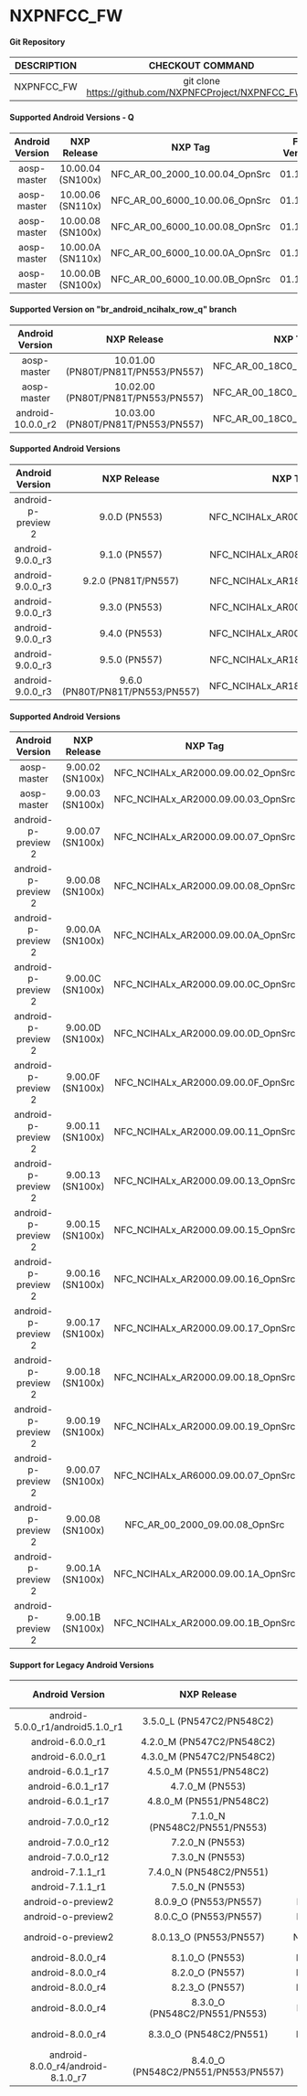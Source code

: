 # NXPNFCC_FW



#### Git Repository

| DESCRIPTION        | CHECKOUT COMMAND          |
| :-------------: |:-------------:| 
| NXPNFCC_FW    |  git clone https://github.com/NXPNFCProject/NXPNFCC_FW.git |


#### Supported Android Versions - Q

| Android Version        | NXP Release          | NXP Tag  | FW Version |
| :-------------: |:-------------:| :-----:| :---------:|
| aosp-master               |  10.00.04 (SN100x)	 |  NFC_AR_00_2000_10.00.04_OpnSrc | 01.10.23 |
| aosp-master               |  10.00.06 (SN110x)	 |  NFC_AR_00_6000_10.00.06_OpnSrc | 01.10.26 |
| aosp-master               |  10.00.08 (SN100x)	 |  NFC_AR_00_6000_10.00.08_OpnSrc | 01.10.31 |
| aosp-master               |  10.00.0A (SN110x)	 |  NFC_AR_00_6000_10.00.0A_OpnSrc | 01.10.33 |
| aosp-master               |  10.00.0B (SN100x)	 |  NFC_AR_00_6000_10.00.0B_OpnSrc | 01.10.34 |

#### Supported Version on "br_android_ncihalx_row_q" branch
| Android Version        | NXP Release          | NXP Tag  | FW Version |
| :-------------: |:---------------------:| :-----:| :---------:|
| aosp-master                |  10.01.00 (PN80T/PN81T/PN553/PN557) |  NFC_AR_00_18C0_10.01.00_OpnSrc  | 11.01.1D       12.01.10 |
| aosp-master                |  10.02.00 (PN80T/PN81T/PN553/PN557) |  NFC_AR_00_18C0_10.02.00_OpnSrc  | 11.01.1D       12.01.10 |
| android-10.0.0_r2                |  10.03.00 (PN80T/PN81T/PN553/PN557) |  NFC_AR_00_18C0_10.03.00_OpnSrc  | 11.01.1D       12.01.10 |

#### Supported Android Versions

| Android Version        | NXP Release          | NXP Tag  | FW Version |
| :-------------: |:-------------:| :-----:| :---------:|
| android-p-preview 2               |  9.0.D (PN553) |  NFC_NCIHALx_AR00C0.9.0.D_OpnSrc | 11.01.18 |
| android-9.0.0_r3              |  9.1.0 (PN557) |  NFC_NCIHALx_AR0800.9.1.0_OpnSrc | 12.01.0C |
| android-9.0.0_r3              |  9.2.0 (PN81T/PN557) |  NFC_NCIHALx_AR1800.9.2.0_OpnSrc | 12.01.0C |
| android-9.0.0_r3              |  9.3.0 (PN553) |  NFC_NCIHALx_AR0040.9.3.0_OpnSrc | 11.01.18 |
| android-9.0.0_r3              |  9.4.0 (PN553) |  NFC_NCIHALx_AR00C0.9.4.0_OpnSrc | 11.01.1A |
| android-9.0.0_r3              |  9.5.0 (PN557) |  NFC_NCIHALx_AR1800.9.5.0_OpnSrc | 12.01.0F |
| android-9.0.0_r3              |  9.6.0 (PN80T/PN81T/PN553/PN557) |  NFC_NCIHALx_AR18C0.9.6.0_OpnSrc |   11.01.1C           12.01.10 |

#### Supported Android Versions

| Android Version        | NXP Release          | NXP Tag  | FW Version |
| :-------------: |:-------------:| :-----:| :---------:|
| aosp-master               |  9.00.02 (SN100x) |  NFC_NCIHALx_AR2000.09.00.02_OpnSrc | |
| aosp-master               |  9.00.03 (SN100x) |  NFC_NCIHALx_AR2000.09.00.03_OpnSrc | 01.10.06 |
| android-p-preview 2               |  9.00.07 (SN100x) |  NFC_NCIHALx_AR2000.09.00.07_OpnSrc | 01.10.09 |
| android-p-preview 2               |  9.00.08 (SN100x) |  NFC_NCIHALx_AR2000.09.00.08_OpnSrc | 01.10.0A |
| android-p-preview 2               |  9.00.0A (SN100x) |  NFC_NCIHALx_AR2000.09.00.0A_OpnSrc | 01.10.0C |
| android-p-preview 2               |  9.00.0C (SN100x) |  NFC_NCIHALx_AR2000.09.00.0C_OpnSrc | 01.10.0C |
| android-p-preview 2               |  9.00.0D (SN100x) |  NFC_NCIHALx_AR2000.09.00.0D_OpnSrc | 01.10.0D |
| android-p-preview 2               |  9.00.0F (SN100x) |  NFC_NCIHALx_AR2000.09.00.0F_OpnSrc | 01.10.0F |
| android-p-preview 2               |  9.00.11 (SN100x) |  NFC_NCIHALx_AR2000.09.00.11_OpnSrc | 01.10.11 |
| android-p-preview 2               |  9.00.13 (SN100x) |  NFC_NCIHALx_AR2000.09.00.13_OpnSrc | 01.10.13 |
| android-p-preview 2               |  9.00.15 (SN100x) |  NFC_NCIHALx_AR2000.09.00.15_OpnSrc | 01.10.15 |
| android-p-preview 2               |  9.00.16 (SN100x) |  NFC_NCIHALx_AR2000.09.00.16_OpnSrc | 01.10.16 |
| android-p-preview 2               |  9.00.17 (SN100x) |  NFC_NCIHALx_AR2000.09.00.17_OpnSrc | 01.10.17 |
| android-p-preview 2               |  9.00.18 (SN100x) |  NFC_NCIHALx_AR2000.09.00.18_OpnSrc | 01.10.17 |
| android-p-preview 2               |  9.00.19 (SN100x) |  NFC_NCIHALx_AR2000.09.00.19_OpnSrc | 01.10.18 |
| android-p-preview 2               |  9.00.07 (SN100x) |  NFC_NCIHALx_AR6000.09.00.07_OpnSrc | 01.10.27 |
| android-p-preview 2               |  9.00.08 (SN100x) |  NFC_AR_00_2000_09.00.08_OpnSrc | 01.10.27 |
| android-p-preview 2               |  9.00.1A (SN100x) |  NFC_NCIHALx_AR2000.09.00.1A_OpnSrc | 01.10.18 |
| android-p-preview 2               |  9.00.1B (SN100x) |  NFC_NCIHALx_AR2000.09.00.1B_OpnSrc | 01.10.19 |


#### Support for Legacy Android Versions

| Android Version        | NXP Release          | NXP Tag  | FW Version |
| :-------------: |:-------------:| :-----:| :------: |
| android-5.0.0_r1/android5.1.0_r1     |  3.5.0_L (PN547C2/PN548C2) |  NFC_NCIHALx_AR0F.3.5.0_L_OpnSrc | |
| android-6.0.0_r1                     |  4.2.0_M (PN547C2/PN548C2) |  NFC_NCIHALx_AR0F.4.2.0_M_OpnSrc | |
| android-6.0.0_r1                     |  4.3.0_M (PN547C2/PN548C2) |  NFC_NCIHALx_AR0F.4.3.0_M_OpnSrc | |
| android-6.0.1_r17                    |  4.5.0_M (PN551/PN548C2)   |  NFC_NCIHALx_AR3C.4.5.0_M_OpnSrc | |
| android-6.0.1_r17                    |  4.7.0_M (PN553)   |  NFC_NCIHALx_ARC0.4.7.0_M_OpnSrc | |
| android-6.0.1_r17                    |  4.8.0_M (PN551/PN548C2)   |  NFC_NCIHALx_AR3C.4.8.0_M_OpnSrc | |
| android-7.0.0_r12                     |  7.1.0_N (PN548C2/PN551/PN553) |  NFC_NCIHALx_ARFC.7.1.0_N_OpnSrc | |
| android-7.0.0_r12                     |  7.2.0_N (PN553) |  NFC_NCIHALx_ARC0.7.2.0_N_OpnSrc | |
| android-7.0.0_r12                     |  7.3.0_N (PN553) |  NFC_NCIHALx_ARC0.7.3.0_N_OpnSrc | |
| android-7.1.1_r1                     |  7.4.0_N (PN548C2/PN551) |  NFC_NCIHALx_AR3C.7.4.0_N_OpnSrc | |
| android-7.1.1_r1                     |  7.5.0_N (PN553) |  NFC_NCIHALx_ARC0.7.5.0_N_OpnSrc | |
| android-o-preview2                     |  8.0.9_O (PN553/PN557) |  NFC_NCIHALx_AR1800.8.0.9_O_OpnSrc | |
| android-o-preview2                     |  8.0.C_O (PN553/PN557) |  NFC_NCIHALx_AR1800.8.0.C_O_OpnSrc | 12.01.02 |
| android-o-preview2                     |  8.0.13_O (PN553/PN557) |  NFC_NCIHALx_AR18C0.8.0.13_O_OpnSrc | 12.01.02 11.01.13 |
| android-8.0.0_r4               |  8.1.0_O (PN553) |  NFC_NCIHALx_AR00C0.8.1.0_O_OpnSrc | 11.01.14 |
| android-8.0.0_r4               |  8.2.0_O (PN557) |  NFC_NCIHALx_AR18C0.8.2.0_O_OpnSrc | 12.01.03 |
| android-8.0.0_r4               |  8.2.3_O (PN557) |  NFC_NCIHALx_AR18C0.8.2.3_O_OpnSrc | 12.01.03 |
| android-8.0.0_r4               |  8.3.0_O (PN548C2/PN551/PN553) |  NFC_NCIHALx_AR0054.8.3.0_O_OpnSrc | 10.05.0A 10.01.23 |
| android-8.0.0_r4               |  8.3.0_O (PN548C2/PN551) |  NFC_NCIHALx_AR003C.8.3.0_O_OpnSrc | 10.05.0A 10.01.23 |
| android-8.0.0_r4/android-8.1.0_r7              |  8.4.0_O (PN548C2/PN551/PN553/PN557) |  NFC_NCIHALx_AR00C0.8.4.0_OpnSrc | 11.01.16 |




